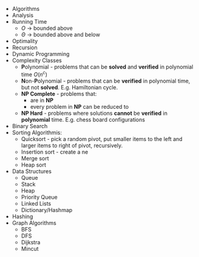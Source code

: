 - Algorithms
- Analysis
- Running Time
	- $O$ -> bounded above
	- $\Theta$ -> bounded above and below 
- Optimality
- Recursion
- Dynamic Programming
- Complexity Classes
	- **P**olynomial - problems that can be **solved** and **verified** in polynomial time $O(n^c)$ 
	- **N**on-**P**olynomial - problems that can be **verified** in polynomial time, but not **solved**. E.g. Hamiltonian cycle.
	- **NP Complete** - problems that:
		- are in **NP**
		- every problem in **NP** can be reduced to
	- **NP Hard** - problems where solutions **cannot** be **verified** in **polynomial** time. E.g. chess board configurations
- Binary Search
- Sorting Algorithmis:
	- Quicksort - pick a random pivot, put smaller items to the left and larger items to right of pivot, recursively.
	- Insertion sort - create a ne
	- Merge sort
	- Heap sort
- Data Structures
	- Queue
	- Stack
	- Heap
	- Priority Queue
	- Linked Lists
	- Dictionary/Hashmap
- Hashing
- Graph Algorithms
	- BFS
	- DFS
	- Dijkstra
	- Mincut
